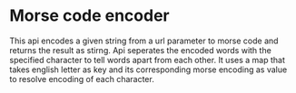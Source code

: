 # Morse code encoder

This api encodes a given string from a url parameter to morse code and returns the result as stirng. Api seperates the encoded words with the specified character to tell words apart from each other. It uses a   map that takes english letter as key and its corresponding morse encoding as value to resolve encoding of each character.
